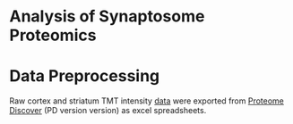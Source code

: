 # Analysis of Synaptosome Proteomics

# Data Preprocessing
Raw cortex and striatum TMT intensity [data](https://github.com/twesleyb/Synaptopathy-Proteomics/blob/master/Input/4227_TMT_Cortex_Combined_PD_Peptide_Intensity.xlsx) were exported from [Proteome Discover](https://www.thermofisher.com/order/catalog/product/OPTON-30795) (PD version version) as excel spreadsheets. 
